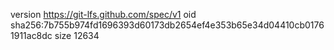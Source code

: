 version https://git-lfs.github.com/spec/v1
oid sha256:7b755b974fd1696393d60173db2654ef4e353b65e34d04410cb01761911ac8dc
size 12634
